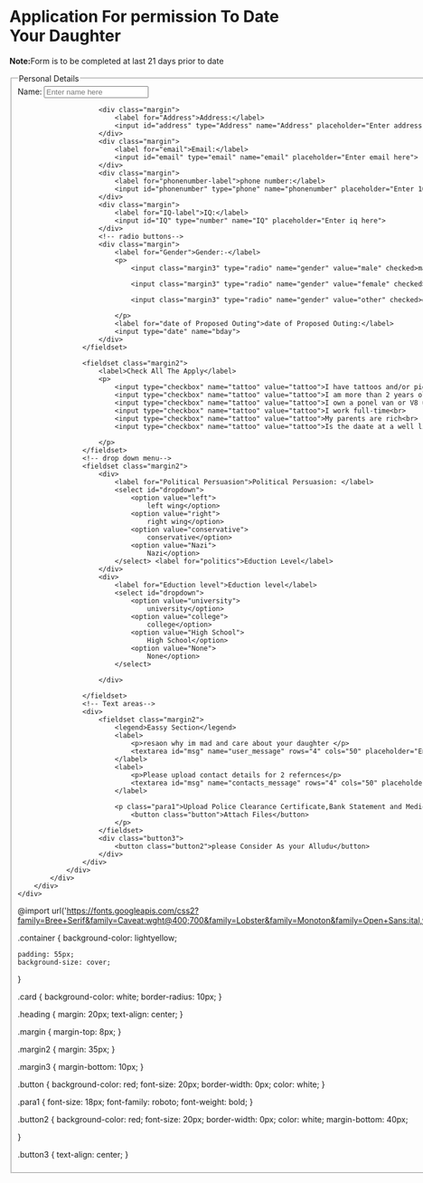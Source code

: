 <!---  HTML --->
<!DOCTYPE html>
<html>

<head>
    <link rel="stylesheet" href="app.css">
</head>

<body>
    <div class="container">
        <div class="row">
            <div class="containercol-sm-12 col-12">
                <div class="card">
                    <h1 class="heading" id="title">
                        Application For permission To Date Your Daughter
                    </h1>
                    <p class="para margin2" id="description"><b>Note:</b>Form is to be completed at last 21 days prior to date </p>
                    <!--- personal details    -->
                    <fieldset class="margin2">
                        <!-- square brocket form comimg by using this-->
                        <legend>
                            Personal Details
                        </legend>
                        <div>
                            <label id="name-label" for="name">Name:</label>
                            <input type="text" required id="name" name="user_name" placeholder="Enter name here">
                        </div>

                        <div class="margin">
                            <label for="Address">Address:</label>
                            <input id="address" type="Address" name="Address" placeholder="Enter address here">
                        </div>
                        <div class="margin">
                            <label for="email">Email:</label>
                            <input id="email" type="email" name="email" placeholder="Enter email here">
                        </div>
                        <div class="margin">
                            <label for="phonenumber-label">phone number:</label>
                            <input id="phonenumber" type="phone" name="phonenumber" placeholder="Enter 10 digit number">
                        </div>
                        <div class="margin">
                            <label for="IQ-label">IQ:</label>
                            <input id="IQ" type="number" name="IQ" placeholder="Enter iq here">
                        </div>
                        <!-- radio buttons-->
                        <div class="margin">
                            <label for="Gender">Gender:-</label>
                            <p>
                                <input class="margin3" type="radio" name="gender" value="male" checked>male<br>

                                <input class="margin3" type="radio" name="gender" value="female" checked>female<br>

                                <input class="margin3" type="radio" name="gender" value="other" checked>other<br>

                            </p>
                            <label for="date of Proposed Outing">date of Proposed Outing:</label>
                            <input type="date" name="bday">
                        </div>
                    </fieldset>

                    <fieldset class="margin2">
                        <label>Check All The Apply</label>
                        <p>
                            <input type="checkbox" name="tattoo" value="tattoo">I have tattoos and/or piercings<br>
                            <input type="checkbox" name="tattoo" value="tattoo">I am more than 2 years older than my daughter<br>
                            <input type="checkbox" name="tattoo" value="tattoo">I own a ponel van or V8 ute<br>
                            <input type="checkbox" name="tattoo" value="tattoo">I work full-time<br>
                            <input type="checkbox" name="tattoo" value="tattoo">My parents are rich<br>
                            <input type="checkbox" name="tattoo" value="tattoo">Is the daate at a well lit public location<br>

                        </p>
                    </fieldset>
                    <!-- drop down menu-->
                    <fieldset class="margin2">
                        <div>
                            <label for="Political Persuasion">Political Persuasion: </label>
                            <select id="dropdown">
                                <option value="left">
                                    left wing</option>
                                <option value="right">
                                    right wing</option>
                                <option value="conservative">
                                    conservative</option>
                                <option value="Nazi">
                                    Nazi</option>
                            </select> <label for="politics">Eduction Level</label>
                        </div>
                        <div>
                            <label for="Eduction level">Eduction level</label>
                            <select id="dropdown">
                                <option value="university">
                                    university</option>
                                <option value="college">
                                    college</option>
                                <option value="High School">
                                    High School</option>
                                <option value="None">
                                    None</option>
                            </select>

                        </div>

                    </fieldset>
                    <!-- Text areas-->
                    <div>
                        <fieldset class="margin2">
                            <legend>Eassy Section</legend>
                            <label>
                                <p>resaon why im mad and care about your daughter </p>
                                <textarea id="msg" name="user_message" rows="4" cols="50" placeholder="Enter Text Here"></textarea>
                            </label>
                            <label>
                                <p>Please upload contact details for 2 refernces</p>
                                <textarea id="msg" name="contacts_message" rows="4" cols="50" placeholder="Enter Text Here"></textarea>
                            </label>

                            <p class="para1">Upload Police Clearance Certificate,Bank Statement and Medical Certificates here:
                                <button class="button">Attach Files</button>
                            </p>
                        </fieldset>
                        <div class="button3">
                            <button class="button2">please Consider As your Alludu</button>
                        </div>
                    </div>
                </div>
            </div>
        </div>
    </div>
</body>

</html>




<!--  CSS-->
@import url('https://fonts.googleapis.com/css2?family=Bree+Serif&family=Caveat:wght@400;700&family=Lobster&family=Monoton&family=Open+Sans:ital,wght@0,400;0,700;1,400;1,700&family=Playfair+Display+SC:ital,wght@0,400;0,700;1,700&family=Playfair+Display:ital,wght@0,400;0,700;1,700&family=Roboto:ital,wght@0,400;0,700;1,400;1,700&family=Source+Sans+Pro:ital,wght@0,400;0,700;1,700&family=Work+Sans:ital,wght@0,400;0,700;1,700&display=swap');

.container {
    background-color: lightyellow;

    padding: 55px;
    background-size: cover;
}

.card {
    background-color: white;
    border-radius: 10px;
}

.heading {
    margin: 20px;
    text-align: center;
}

.margin {
    margin-top: 8px;
}

.margin2 {
    margin: 35px;
}

.margin3 {
    margin-bottom: 10px;
}

.button {
    background-color: red;
    font-size: 20px;
    border-width: 0px;
    color: white;
}

.para1 {
    font-size: 18px;
    font-family: roboto;
    font-weight: bold;
}

.button2 {
    background-color: red;
    font-size: 20px;
    border-width: 0px;
    color: white;
    margin-bottom: 40px;

}

.button3 {
    text-align: center;
}
